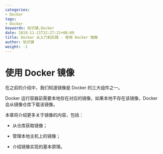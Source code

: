 ```yaml
---
categories:
- Docker
tags:
- Docker  
keywords: 知识铺,Docker
date: 2019-11-11T22:27:21+08:00
title: Docker 从入门到实践 - 使用 Docker 镜像
author: 知识铺
weight: -1
---
```


# 使用 Docker 镜像

在之前的介绍中，我们知道镜像是 Docker 的三大组件之一。

Docker 运行容器前需要本地存在对应的镜像，如果本地不存在该镜像，Docker 会从镜像仓库下载该镜像。

本章将介绍更多关于镜像的内容，包括：

* 从仓库获取镜像；

* 管理本地主机上的镜像；

* 介绍镜像实现的基本原理。
